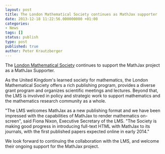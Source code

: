 ```yaml
---
layout: post
title: The London Mathematical Society continues as MathJax supporter
date: 2013-12-18 11:22:56.000000000 +01:00
categories:
- News
tags: []
status: publish
type: post
published: true
author: Peter Krautzberger
---
```


The [London Mathematical Society](http://lms.ac.uk/) continues to support the MathJax project as a MathJax Supporter.

As the  United Kingdom's learned society for mathematics, the London Mathematical Society offers a rich publishing program, provides a diverse grant program and organizes scientific meetings and lectures. Beyond that, the LMS is involved in policy and strategic work to support mathematics and the mathematics research community as a whole.

"The LMS welcomes MathJax as a new publishing format and we have been impressed with the capabilities of MathJax to render mathematics on-screen", said Fiona Nixon, Executive Secretary of the LMS. "The Society is making good progress in introducing full-text HTML with MathJax to its journals, with the first published papers expected online in early 2014."

We look forward to continuing the collaboration with the LMS, and welcome their ongoing support for the MathJax project.